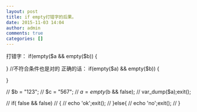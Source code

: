 ```yaml
---
layout: post
title: if empty打错字的后果。
date: 2015-11-03 14:04
author: admin
comments: true
categories: []
---
```

打错字：
if(empty($a && empty($b))
{

}
//不符合条件也是对的
正确的话：
if(empty($a) && empty($b))
{

}

// $b = "123";
// $c = "567";
// $a = empty($b && false);
// var_dump($a);exit();


// if( false && false)
// {
//     echo 'ok';exit();
// }else{
//     echo 'no';exit();
// }
